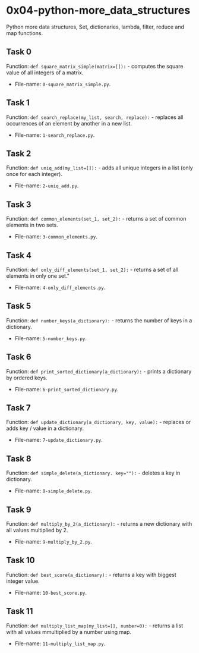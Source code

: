 # 0x04-python-more\_data\_structures
Python more data structures, Set, dictionaries, lambda, filter, reduce and map functions.

## Task 0
Function: `def square_matrix_simple(matrix=[]):` - computes the square value of all integers of a matrix.
* File-name: `0-square_matrix_simple.py`.

## Task 1
Function: `def search_replace(my_list, search, replace):` - replaces all occurrences of an element by another in a new list.
* File-name: `1-search_replace.py`.

## Task 2
Function: `def uniq_add(my_list=[]):` - adds all unique integers in a list (only once for each integer).
* File-name: `2-uniq_add.py`.

## Task 3
Function: `def common_elements(set_1, set_2):` - returns a set of common elements in two sets.
* File-name: `3-common_elements.py`.

## Task 4
Function: `def only_diff_elements(set_1, set_2):` - returns a set of all elements in only one set."
* File-name: `4-only_diff_elements.py`.

## Task 5
Function: `def number_keys(a_dictionary):` - returns the number of keys in a dictionary.
* File-name: `5-number_keys.py`.

## Task 6
Function: `def print_sorted_dictionary(a_dictionary):` - prints a dictionary by ordered keys.
* File-name: `6-print_sorted_dictionary.py`.

## Task 7
Function: `def update_dictionary(a_dictionary, key, value):` - replaces or adds key / value in a dictionary.
* File-name: `7-update_dictionary.py`.

## Task 8
Function: `def simple_delete(a_dictionary. key=""):` - deletes a key in dictionary.
* File-name: `8-simple_delete.py`.

## Task 9
Function: `def multiply_by_2(a_dictionary):` - returns a new dictionary with all values multiplied by 2.
* File-name: `9-multiply_by_2.py`.

## Task 10
Function: `def best_score(a_dictionary):` - returns a key with biggest integer value.
* File-name: `10-best_score.py`.

## Task 11
Function: `def multiply_list_map(my_list=[], number=0):` - returns a list with all values mmultiplied by a number using map.
* File-name: `11-multiply_list_map.py`.
